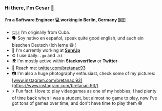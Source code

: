 ### Hi there, I'm Cesar 👋

#### I'm a Software Engineer :computer: working in Berlin, Germany :de:

- :cuba: I'm originally from Cuba.
- :speaking_head: Soy nativo en español, speak quite good english, und auch ein bisschen Deutsch (Ich lerne :smile: ) 
- :scroll: I'm currently working at [**SumUp**](https://www.sumup.com/en-us/)
- ⚙️ I use daily: `.go` and `.kt`
- 🌍 I'm mostly active within **Stackoverflow** or **Twitter**
- :postbox: Reach me: [twitter.com/bretanac93](https://twitter.com/bretanac93)
- :camera: I'm also a huge photography enthusiast, check some of my pictures: [www.instagram.com/bretanac.93](https://www.instagram.com/bretanac.93/)
- ⚡️ Fun fact: I love to play videogames as one of my hobbies, I had plenty of time back when I was a student, but almost no game to play, now I've got tons of games over time, and don't have time to play them :sweat_smile:


